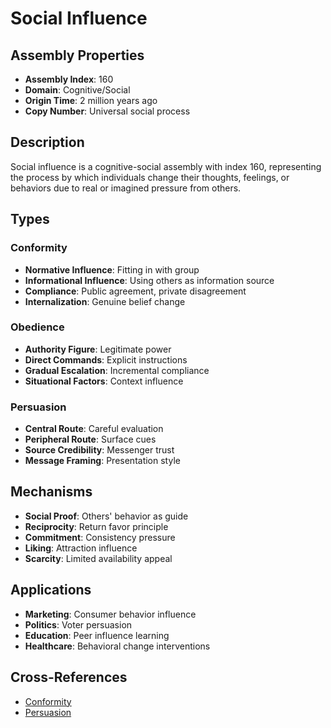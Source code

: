 # Social Influence

## Assembly Properties
- **Assembly Index**: 160
- **Domain**: Cognitive/Social
- **Origin Time**: 2 million years ago
- **Copy Number**: Universal social process

## Description

Social influence is a cognitive-social assembly with index 160, representing the process by which individuals change their thoughts, feelings, or behaviors due to real or imagined pressure from others.

## Types

### Conformity
- **Normative Influence**: Fitting in with group
- **Informational Influence**: Using others as information source
- **Compliance**: Public agreement, private disagreement
- **Internalization**: Genuine belief change

### Obedience
- **Authority Figure**: Legitimate power
- **Direct Commands**: Explicit instructions
- **Gradual Escalation**: Incremental compliance
- **Situational Factors**: Context influence

### Persuasion
- **Central Route**: Careful evaluation
- **Peripheral Route**: Surface cues
- **Source Credibility**: Messenger trust
- **Message Framing**: Presentation style

## Mechanisms

- **Social Proof**: Others' behavior as guide
- **Reciprocity**: Return favor principle
- **Commitment**: Consistency pressure
- **Liking**: Attraction influence
- **Scarcity**: Limited availability appeal

## Applications

- **Marketing**: Consumer behavior influence
- **Politics**: Voter persuasion
- **Education**: Peer influence learning
- **Healthcare**: Behavioral change interventions

## Cross-References

- [Conformity](/domains/cognitive/group_dynamics/conformity.md)
- [Persuasion](/domains/cognitive/communication/persuasion.md)